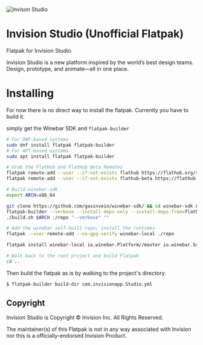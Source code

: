 ![Invison Studio](https://s3.amazonaws.com/www-assets.invisionapp.com/uploads/2018/01/bg-footer.png)

# Invision Studio (Unofficial Flatpak)

Flatpak for Invision Studio

Invision Studio is a new platform inspired by the world’s best design teams. Design, prototype, and animate—all in one place.

# Installing

For now there is no direct way to install the flatpak. Currently you have to build it.

simply get the Winebar SDK and `flatpak-builder`

```bash
# For DNF-based systems
sudo dnf install flatpak flatpak-builder
# For APT-based systems
sudo apt install flatpak flatpak-builder 

# Grab the FlatHub and FlatHub Beta Remotes
flatpak remote-add --user --if-not-exists flathub https://flathub.org/repo/flathub.flatpakrepo
flatpak remote-add --user --if-not-exists flathub-beta https://flathub.org/beta-repo/flathub-beta.flatpakrepo

# Build winebar-sdk
export ARCH=x86_64

git clone https://github.com/gasinvein/winebar-sdk/ && cd winebar-sdk && \
flatpak-builder --verbose --install-deps-only --install-deps-from=flathub-beta --arch=$ARCH /dev/null io.winebar.Sdk.yml && \
./build.sh $ARCH ./repo "--verbose" ""

# Add the winebar self-built repo; install the runtimes
flatpak --user remote-add --no-gpg-verify winebar-local ./repo

flatpak install winebar-local io.winebar.Platform//master io.winebar.Sdk//master

# Walk back to the root project and build Flatpak
cd ..
```

Then build the flatpak as is by walking to the project's directory.

```bash
$ flatpak-builder build-dir com.invisionapp.Studio.yml
```
## Copyright

Invision Studio is Copyright &copy; Invision Inc. All Rights Reserved.

The maintainer(s) of this Flatpak is not in any way associated with Invision nor this is a officially-endorsed Invision
Product.
